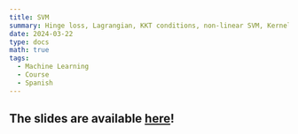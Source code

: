 ```yaml
---
title: SVM
summary: Hinge loss, Lagrangian, KKT conditions, non-linear SVM, Kernel trick, SV Regressor  
date: 2024-03-22
type: docs
math: true
tags:
  - Machine Learning
  - Course
  - Spanish
---
```


## The slides are available [here](https://github.com/valbarriere/CC5205-Mineria-Datos-Content/raw/refs/heads/main/slides_es/DM_SVM.pdf)!